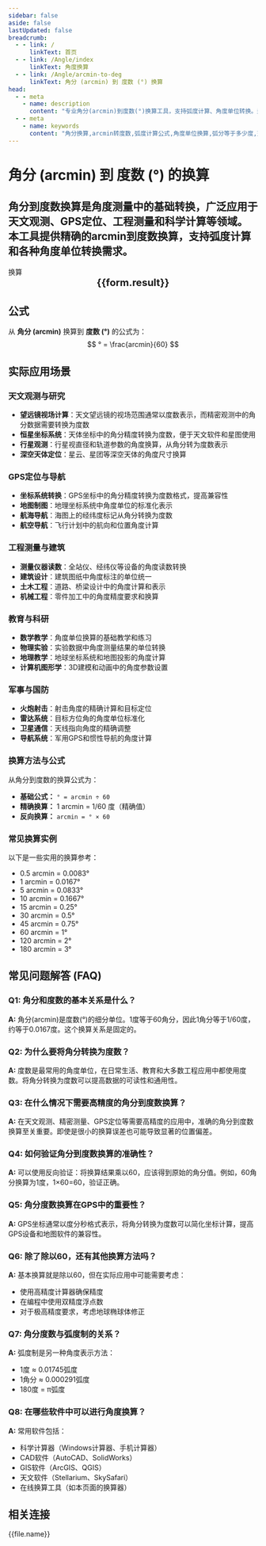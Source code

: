 ```yaml
---
sidebar: false
aside: false
lastUpdated: false
breadcrumb:
  - - link: /
      linkText: 首页
  - - link: /Angle/index
      linkText: 角度换算
  - - link: /Angle/arcmin-to-deg
      linkText: 角分 (arcmin) 到 度数 (°) 换算
head:
  - - meta
    - name: description
      content: "专业角分(arcmin)到度数(°)换算工具，支持弧度计算、角度单位转换。适用于天文观测、GPS定位、工程测量等场景，提供精确的角度换算公式和实用指南。"
  - - meta
    - name: keywords
      content: "角分换算,arcmin转度数,弧度计算公式,角度单位换算,弧分等于多少度,天文观测,GPS定位,工程测量,角度计算器,弧度转角度"
---
```

# 角分 (arcmin) 到 度数 (°) 的换算

角分到度数换算是角度测量中的基础转换，广泛应用于天文观测、GPS定位、工程测量和科学计算等领域。本工具提供精确的arcmin到度数换算，支持弧度计算和各种角度单位转换需求。
---
<script setup>
import { onMounted, reactive, inject, ref } from 'vue'
import { NButton, NForm, NFormItem, NInput, NInputNumber, NSelect, NCard, useMessage,NGrid ,NGi } from 'naive-ui'
import { defineClientComponent } from 'vitepress'
import { Angle } from '../../files';
const convert = inject('convert')
const seoKey = ['弧度计算公式','弧度公式','弧度计算','弧度的单位','rad和°怎么换算','弧度单位','一弧度等于多少度','弧度角度转换','rad是什么单位','弧度制与角度制的换算','弧度制','弧度和角度的换算','radians','radians to degrees','弧度转角度','radian','rad','分后面是什么单位','arcmin是什么单位','弧分等于多少度','弧分','角度 分','arcmin']
const form = reactive({
  number: null,
  result: '',
  title: '角分到度数换算器',
})

const convertHandler = () => {
  if (form.number !== null && !isNaN(form.number)) {
    const convertedValue = parseFloat(form.number) / 60
    form.result = `${form.number}arcmin = ${convertedValue.toFixed(4)}°`
  } else {
    form.result = '请输入有效的数值。'
  }
}
</script>

<n-card title="角分到度数换算器" embedded :bordered="false" hoverable>
  <n-form size="large" :model="form">
    <n-form-item label="角分 (arcmin)">
      <n-input-number v-model:value="form.number" placeholder="输入角分" style="width: 100%" />
    </n-form-item>
    <n-form-item>
      <n-button type="info" @click="convertHandler" block>换算</n-button>
    </n-form-item>
  </n-form>

  <n-card embedded :bordered="false" hoverable style="margin-top: 16px;">
    <template #header>
      <div style="text-align:center;font-size:16px;color:#666;">
        {{form.title}}
      </div>
    </template>
    <div style="text-align:center;font-size:20px;">
      <strong>{{form.result}}</strong>
    </div>
    <template #footer>
      <div style="text-align:center;font-size:12px;color:#999;">
        <span v-for="(keyword, index) in seoKey" :key="index">
          {{keyword}}<span v-if="index < seoKey.length - 1"> | </span>
        </span>
      </div>
    </template>
  </n-card>
</n-card>

## 公式

从 **角分 (arcmin)** 换算到 **度数 (°)** 的公式为：
$$ ° = \frac{arcmin}{60} $$

## 实际应用场景

### 天文观测与研究

* **望远镜视场计算**：天文望远镜的视场范围通常以度数表示，而精密观测中的角分数据需要转换为度数
* **恒星坐标系统**：天体坐标中的角分精度转换为度数，便于天文软件和星图使用
* **行星观测**：行星视直径和轨道参数的角度换算，从角分转为度数表示
* **深空天体定位**：星云、星团等深空天体的角度尺寸换算

### GPS定位与导航

* **坐标系统转换**：GPS坐标中的角分精度转换为度数格式，提高兼容性
* **地图制图**：地理坐标系统中角度单位的标准化表示
* **航海导航**：海图上的经纬度标记从角分转换为度数
* **航空导航**：飞行计划中的航向和位置角度计算

### 工程测量与建筑

* **测量仪器读数**：全站仪、经纬仪等设备的角度读数转换
* **建筑设计**：建筑图纸中角度标注的单位统一
* **土木工程**：道路、桥梁设计中的角度计算和表示
* **机械工程**：零件加工中的角度精度要求和换算

### 教育与科研

* **数学教学**：角度单位换算的基础教学和练习
* **物理实验**：实验数据中角度测量结果的单位转换
* **地理教学**：地球坐标系统和地图投影的角度计算
* **计算机图形学**：3D建模和动画中的角度参数设置

### 军事与国防

* **火炮射击**：射击角度的精确计算和目标定位
* **雷达系统**：目标方位角的角度单位标准化
* **卫星通信**：天线指向角度的精确调整
* **导航系统**：军用GPS和惯性导航的角度计算

### 换算方法与公式

从角分到度数的换算公式为：

- **基础公式：** `° = arcmin ÷ 60`
- **精确换算：** 1 arcmin = 1/60 度（精确值）
- **反向换算：** `arcmin = ° × 60`

### 常见换算实例

以下是一些实用的换算参考：

- 0.5 arcmin = 0.0083°
- 1 arcmin = 0.0167°
- 5 arcmin = 0.0833°
- 10 arcmin = 0.1667°
- 15 arcmin = 0.25°
- 30 arcmin = 0.5°
- 45 arcmin = 0.75°
- 60 arcmin = 1°
- 120 arcmin = 2°
- 180 arcmin = 3°

## 常见问题解答 (FAQ)

### Q1: 角分和度数的基本关系是什么？
**A:** 角分(arcmin)是度数(°)的细分单位。1度等于60角分，因此1角分等于1/60度，约等于0.0167度。这个换算关系是固定的。

### Q2: 为什么要将角分转换为度数？
**A:** 度数是最常用的角度单位，在日常生活、教育和大多数工程应用中都使用度数。将角分转换为度数可以提高数据的可读性和通用性。

### Q3: 在什么情况下需要高精度的角分到度数换算？
**A:** 在天文观测、精密测量、GPS定位等需要高精度的应用中，准确的角分到度数换算至关重要。即使是很小的换算误差也可能导致显著的位置偏差。

### Q4: 如何验证角分到度数换算的准确性？
**A:** 可以使用反向验证：将换算结果乘以60，应该得到原始的角分值。例如，60角分换算为1度，1×60=60，验证正确。

### Q5: 角分度数换算在GPS中的重要性？
**A:** GPS坐标通常以度分秒格式表示，将角分转换为度数可以简化坐标计算，提高GPS设备和地图软件的兼容性。

### Q6: 除了除以60，还有其他换算方法吗？
**A:** 基本换算就是除以60，但在实际应用中可能需要考虑：
- 使用高精度计算器确保精度
- 在编程中使用双精度浮点数
- 对于极高精度要求，考虑地球椭球体修正

### Q7: 角分度数与弧度制的关系？
**A:** 弧度制是另一种角度表示方法：
- 1度 ≈ 0.01745弧度
- 1角分 ≈ 0.000291弧度
- 180度 = π弧度

### Q8: 在哪些软件中可以进行角度换算？
**A:** 常用软件包括：
- 科学计算器（Windows计算器、手机计算器）
- CAD软件（AutoCAD、SolidWorks）
- GIS软件（ArcGIS、QGIS）
- 天文软件（Stellarium、SkySafari）
- 在线换算工具（如本页面的换算器）

## 相关连接
<n-grid x-gap="12" :cols="2">
  <n-gi v-for="(file, index) in Angle" :key="index">
    <n-button
      text
      tag="a"
      :href="file.path"
      type="info"
    >
      {{file.name}}
    </n-button>
  </n-gi>
</n-grid>